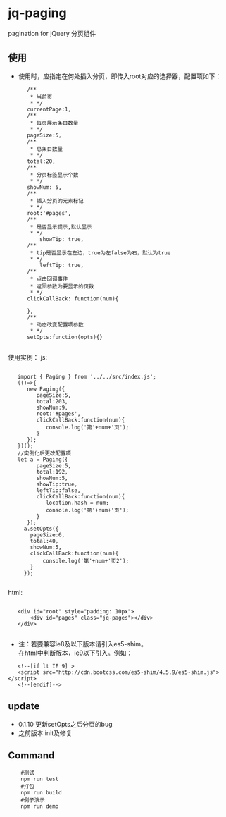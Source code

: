 # jq-paging
 pagination for jQuery 
 分页组件

## 使用
 - 使用时，应指定在何处插入分页，即传入root对应的选择器，配置项如下：
 
 ```
       /**
        * 当前页
        * */
       currentPage:1,
       /**
        * 每页展示条目数量
        * */
       pageSize:5,
       /**
        * 总条目数量
        * */
       total:20,
       /**
        * 分页标签显示个数
        * */
       showNum: 5,
       /**
        * 插入分页的元素标记
        * */
       root:'#pages',
       /**
        * 是否显示提示,默认显示
        * */
           showTip: true,
       /**
        * tip是否显示在左边，true为左false为右，默认为true
        * */
           leftTip: true,
       /**
        * 点击回调事件
        * 返回参数为要显示的页数
        * */
       clickCallBack: function(num){
   
       },
       /**
        * 动态改变配置项参数
        * */
       setOpts:function(opts){}
       
 ```
 使用实例：
 js:
 
 ```
 
    import { Paging } from '../../src/index.js';
    (()=>{
       new Paging({
          pageSize:5,
          total:203,
          showNum:9,
          root:'#pages',
          clickCallBack:function(num){
             console.log('第'+num+'页');
          }
       });
    })();
    //实例化后更改配置项
    let a = Paging({
          pageSize:5,
          total:192,
          showNum:5,
          showTip:true,
          leftTip:false,
          clickCallBack:function(num){
             location.hash = num;
             console.log('第'+num+'页');
          }
       });
      a.setOpts({
        pageSize:6,
        total:40,
        showNum:5,
        clickCallBack:function(num){
            console.log('第'+num+'页2');
        }
      });  
      
 ```
 html:
 
 ```
 
    <div id="root" style="padding: 10px">
        <div id="pages" class="jq-pages"></div>
    </div>
    
 ```
 - 注：若要兼容ie8及以下版本请引入es5-shim。    
   在html中判断版本，ie9以下引入。例如：    
  
  ```
     <!--[if lt IE 9] >
     <script src="http://cdn.bootcss.com/es5-shim/4.5.9/es5-shim.js"></script>
     <!--[endif]-->
  
  ```
## update

   - 0.1.10 更新setOpts之后分页的bug
   - 之前版本 init及修复 

## Command

```
	#测试	
	npm run test	
	#打包	
	npm run build	
	#例子演示	
	npm run demo	
```
